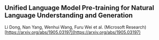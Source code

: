 ## Unified Language Model Pre-training for Natural Language Understanding and Generation  

Li Dong, Nan Yang, Wenhui Wang, Furu Wei et al. (Microsoft Research)  
[https://arxiv.org/abs/1905.03197](https://arxiv.org/abs/1905.03197)
<!--stackedit_data:
eyJoaXN0b3J5IjpbLTg1MDI4ODg4Nl19
-->